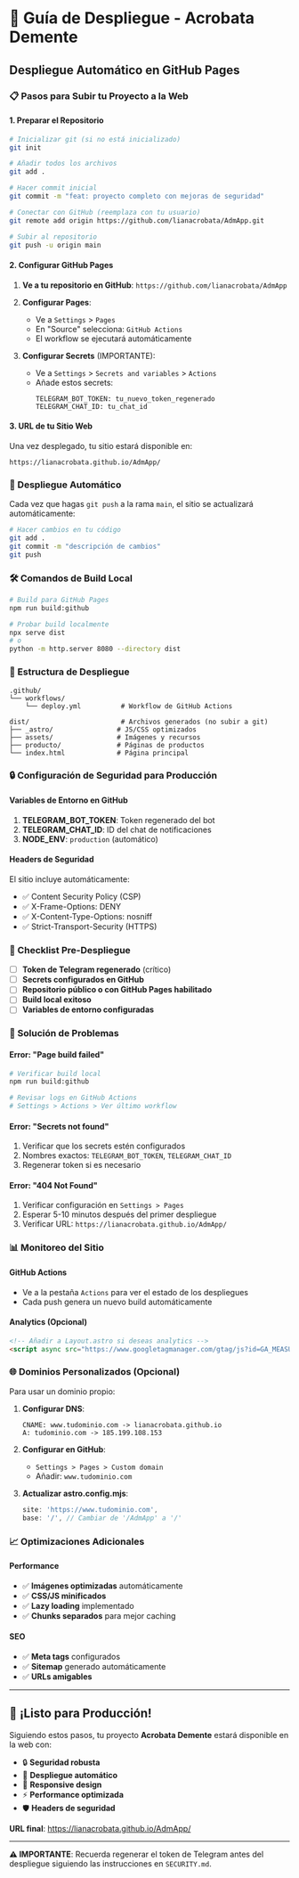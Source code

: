 # 🚀 Guía de Despliegue - Acrobata Demente

## Despliegue Automático en GitHub Pages

### 📋 Pasos para Subir tu Proyecto a la Web

#### 1. **Preparar el Repositorio**

```bash
# Inicializar git (si no está inicializado)
git init

# Añadir todos los archivos
git add .

# Hacer commit inicial
git commit -m "feat: proyecto completo con mejoras de seguridad"

# Conectar con GitHub (reemplaza con tu usuario)
git remote add origin https://github.com/lianacrobata/AdmApp.git

# Subir al repositorio
git push -u origin main
```

#### 2. **Configurar GitHub Pages**

1. **Ve a tu repositorio en GitHub**: `https://github.com/lianacrobata/AdmApp`

2. **Configurar Pages**:
   - Ve a `Settings` > `Pages`
   - En "Source" selecciona: `GitHub Actions`
   - El workflow se ejecutará automáticamente

3. **Configurar Secrets** (IMPORTANTE):
   - Ve a `Settings` > `Secrets and variables` > `Actions`
   - Añade estos secrets:
     ```
     TELEGRAM_BOT_TOKEN: tu_nuevo_token_regenerado
     TELEGRAM_CHAT_ID: tu_chat_id
     ```

#### 3. **URL de tu Sitio Web**

Una vez desplegado, tu sitio estará disponible en:
```
https://lianacrobata.github.io/AdmApp/
```

### 🔄 Despliegue Automático

Cada vez que hagas `git push` a la rama `main`, el sitio se actualizará automáticamente:

```bash
# Hacer cambios en tu código
git add .
git commit -m "descripción de cambios"
git push
```

### 🛠️ Comandos de Build Local

```bash
# Build para GitHub Pages
npm run build:github

# Probar build localmente
npx serve dist
# o
python -m http.server 8080 --directory dist
```

### 📁 Estructura de Despliegue

```
.github/
└── workflows/
    └── deploy.yml          # Workflow de GitHub Actions

dist/                       # Archivos generados (no subir a git)
├── _astro/                # JS/CSS optimizados
├── assets/                # Imágenes y recursos
├── producto/              # Páginas de productos
└── index.html             # Página principal
```

### 🔒 Configuración de Seguridad para Producción

#### Variables de Entorno en GitHub

1. **TELEGRAM_BOT_TOKEN**: Token regenerado del bot
2. **TELEGRAM_CHAT_ID**: ID del chat de notificaciones
3. **NODE_ENV**: `production` (automático)

#### Headers de Seguridad

El sitio incluye automáticamente:
- ✅ Content Security Policy (CSP)
- ✅ X-Frame-Options: DENY
- ✅ X-Content-Type-Options: nosniff
- ✅ Strict-Transport-Security (HTTPS)

### 🚨 Checklist Pre-Despliegue

- [ ] **Token de Telegram regenerado** (crítico)
- [ ] **Secrets configurados en GitHub**
- [ ] **Repositorio público o con GitHub Pages habilitado**
- [ ] **Build local exitoso**
- [ ] **Variables de entorno configuradas**

### 🔧 Solución de Problemas

#### Error: "Page build failed"
```bash
# Verificar build local
npm run build:github

# Revisar logs en GitHub Actions
# Settings > Actions > Ver último workflow
```

#### Error: "Secrets not found"
1. Verificar que los secrets estén configurados
2. Nombres exactos: `TELEGRAM_BOT_TOKEN`, `TELEGRAM_CHAT_ID`
3. Regenerar token si es necesario

#### Error: "404 Not Found"
1. Verificar configuración en `Settings > Pages`
2. Esperar 5-10 minutos después del primer despliegue
3. Verificar URL: `https://lianacrobata.github.io/AdmApp/`

### 📊 Monitoreo del Sitio

#### GitHub Actions
- Ve a la pestaña `Actions` para ver el estado de los despliegues
- Cada push genera un nuevo build automáticamente

#### Analytics (Opcional)
```html
<!-- Añadir a Layout.astro si deseas analytics -->
<script async src="https://www.googletagmanager.com/gtag/js?id=GA_MEASUREMENT_ID"></script>
```

### 🌐 Dominios Personalizados (Opcional)

Para usar un dominio propio:

1. **Configurar DNS**:
   ```
   CNAME: www.tudominio.com -> lianacrobata.github.io
   A: tudominio.com -> 185.199.108.153
   ```

2. **Configurar en GitHub**:
   - `Settings > Pages > Custom domain`
   - Añadir: `www.tudominio.com`

3. **Actualizar astro.config.mjs**:
   ```javascript
   site: 'https://www.tudominio.com',
   base: '/', // Cambiar de '/AdmApp' a '/'
   ```

### 📈 Optimizaciones Adicionales

#### Performance
- ✅ **Imágenes optimizadas** automáticamente
- ✅ **CSS/JS minificados**
- ✅ **Lazy loading** implementado
- ✅ **Chunks separados** para mejor caching

#### SEO
- ✅ **Meta tags** configurados
- ✅ **Sitemap** generado automáticamente
- ✅ **URLs amigables**

---

## 🎉 ¡Listo para Producción!

Siguiendo estos pasos, tu proyecto **Acrobata Demente** estará disponible en la web con:

- 🔒 **Seguridad robusta**
- 🚀 **Despliegue automático**
- 📱 **Responsive design**
- ⚡ **Performance optimizada**
- 🛡️ **Headers de seguridad**

**URL final**: https://lianacrobata.github.io/AdmApp/

---

**⚠️ IMPORTANTE**: Recuerda regenerar el token de Telegram antes del despliegue siguiendo las instrucciones en `SECURITY.md`.